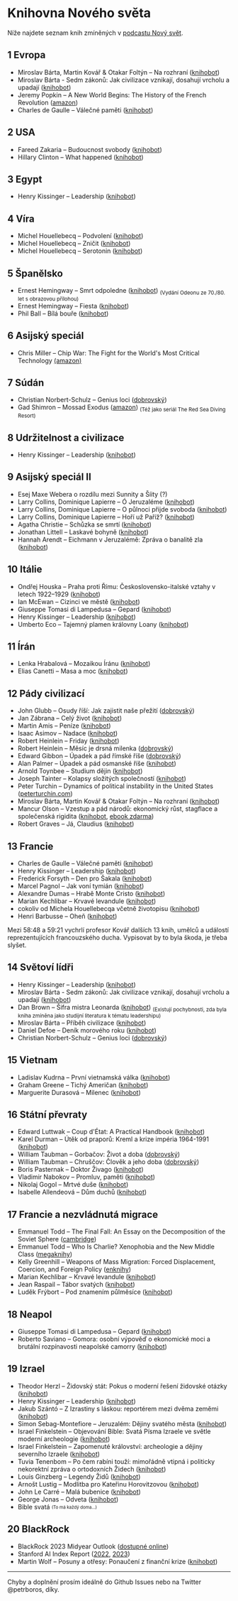 # Knihovna Nového světa

Níže najdete seznam knih zmíněných v [podcastu Nový svět](https://www.info.cz/podcasty/novy-svet).


## 1 Evropa
* Miroslav Bárta, Martin Kovář & Otakar Foltýn – Na rozhraní ([knihobot](https://knihobot.cz/g/215228))
* Miroslav Bárta - Sedm zákonů: Jak civilizace vznikají, dosahují vrcholu a upadají ([knihobot](https://knihobot.cz/g/2996))
* Jeremy Popkin – A New World Begins: The History of the French Revolution ([amazon](https://www.amazon.com/New-World-Begins-History-Revolution/dp/0465096662))
* Charles de Gaulle – Válečné paměti ([knihobot](https://knihobot.cz/g/248782))


## 2 USA
* Fareed Zakaria – Budoucnost svobody ([knihobot](https://knihobot.cz/g/125996))
* Hillary Clinton – What happened ([knihobot](https://knihobot.cz/g/242948))


## 3 Egypt
* Henry Kissinger – Leadership ([knihobot](https://knihobot.cz/g/668479))


## 4 Víra
* Michel Houellebecq – Podvolení ([knihobot](https://knihobot.cz/g/72943))
* Michel Houellebecq – Zničit ([knihobot](https://knihobot.cz/g/601950))
* Michel Houellebecq – Serotonin ([knihobot](https://knihobot.cz/g/16610))


## 5 Španělsko
* Ernest Hemingway – Smrt odpoledne ([knihobot](https://knihobot.cz/g/441694))	<sub>(Vydání Odeonu ze 70./80. let s obrazovou přílohou)</sub>
* Ernest Hemingway – Fiesta ([knihobot](https://knihobot.cz/g/461570))
* Phil Ball – Bílá bouře ([knihobot](https://knihobot.cz/g/168422))


## 6 Asijský speciál
* Chris Miller – Chip War: The Fight for the World's Most Critical Technology [(amazon)](https://www.amazon.com/Chip-War-Worlds-Critical-Technology/dp/1982172002)


## 7 Súdán
* Christian Norbert-Schulz – Genius loci ([dobrovský](https://www.knihydobrovsky.cz/kniha/genius-loci-40476))
* Gad Shimron – Mossad Exodus ([amazon](https://www.amazon.com/Mossad-Exodus-Daring-Undercover-Rescue/dp/9652294039)) <sub>(Též jako seriál The Red Sea Diving Resort)</sub>


## 8 Udržitelnost a civilizace
* Henry Kissinger – Leadership ([knihobot](https://knihobot.cz/g/668479))


## 9 Asijský speciál II
* Esej Maxe Webera o rozdílu mezi Sunnity a Šíity (?)
* Larry Collins, Dominique Lapierre – Ó Jeruzaléme ([knihobot](https://knihobot.cz/g/46357))
* Larry Collins, Dominique Lapierre – O půlnoci přijde svoboda ([knihobot](https://knihobot.cz/g/365668))
* Larry Collins, Dominique Lapierre – Hoří už Paříž? ([knihobot](https://knihobot.cz/p/q/Ho%C5%99%C3%AD%20u%C5%BE%20Pa%C5%99%C3%AD%C5%BE))
* Agatha Christie – Schůzka se smrtí ([knihobot](https://knihobot.cz/g/441511))
* Jonathan Littell – Laskavé bohyně ([knihobot](https://knihobot.cz/g/142786))
* Hannah Arendt – Eichmann v Jeruzalémě: Zpráva o banalitě zla ([knihobot](https://knihobot.cz/g/23407))


## 10 Itálie
* Ondřej Houska – Praha proti Římu: Československo-italské vztahy v letech 1922–1929 ([knihobot](https://knihobot.cz/g/110213))
* Ian McEwan – Cizinci ve městě ([knihobot](https://knihobot.cz/g/98988))
* Giuseppe Tomasi di Lampedusa – Gepard ([knihobot](https://knihobot.cz/g/417568))
* Henry Kissinger – Leadership ([knihobot](https://knihobot.cz/g/668479))
* Umberto Eco – Tajemný plamen královny Loany ([knihobot](https://knihobot.cz/g/152335))


## 11 Írán
* Lenka Hrabalová – Mozaikou Íránu ([knihobot](https://knihobot.cz/g/638891))
* Elias Canetti – Masa a moc ([knihobot](https://knihobot.cz/g/17120))


## 12 Pády civilizací
* John Glubb – Osudy říší: Jak zajistit naše přežití ([dobrovský](https://www.knihydobrovsky.cz/kniha/osudy-risi-jak-zajistit-nase-preziti-534993979))
* Jan Zábrana – Celý život ([knihobot](https://knihobot.cz/g/44313))
* Martin Amis – Peníze ([knihobot](https://knihobot.cz/g/138203))
* Isaac Asimov – Nadace ([knihobot](https://knihobot.cz/g/20525))
* Robert Heinlein – Friday ([knihobot](https://knihobot.cz/g/154139))
* Robert Heinlein – Měsíc je drsná milenka ([dobrovský](https://www.knihydobrovsky.cz/kniha/friday-74474))
* Edward Gibbon – Úpadek a pád římské říše ([dobrovský](https://www.knihydobrovsky.cz/kniha/upadek-a-pad-rimske-rise-189128378))
* Alan Palmer – Úpadek a pád osmanské říše ([knihobot](https://knihobot.cz/g/113022))
* Arnold Toynbee – Studium dějin ([knihobot](https://knihobot.cz/g/59162))
* Joseph Tainter – Kolapsy složitých společností ([knihobot](https://knihobot.cz/g/85912))
* Peter Turchin – Dynamics of political instability in the United States ([peterturchin.com](https://peterturchin.com/age-of-discord/united-states-political-violence-database/))
* Miroslav Bárta, Martin Kovář & Otakar Foltýn – Na rozhraní ([knihobot](https://knihobot.cz/g/215228))
* Mancur Olson – Vzestup a pád národů: ekonomický růst, stagflace a společenská rigidita ([knihobot](https://knihobot.cz/g/232045), [ebook zdarma](https://libinst.cz/book/olson-m-1984-vzestup-a-pad-narodu/))
* Robert Graves – Já, Claudius ([knihobot](https://knihobot.cz/g/67847))


## 13 Francie
* Charles de Gaulle – Válečné paměti ([knihobot](https://knihobot.cz/g/248782))
* Henry Kissinger – Leadership ([knihobot](https://knihobot.cz/g/668479))
* Frederick Forsyth – Den pro Šakala ([knihobot](https://knihobot.cz/g/460924))
* Marcel Pagnol – Jak voní tymián ([knihobot](https://knihobot.cz/g/103009))
* Alexandre Dumas – Hrabě Monte Cristo ([knihobot](https://knihobot.cz/g/540464))
* Marian Kechlibar – Krvavé levandule ([knihobot](https://knihobot.cz/g/23149))
* cokoliv od Michela Houellebecqa včetně životopisu ([knihobot](https://knihobot.cz/p/q/Houellebecq%2C%20Michel))
* Henri Barbusse – Oheň ([knihobot](https://knihobot.cz/g/120752))

Mezi 58:48 a 59:21 vychrlí profesor Kovář dalších 13 knih, umělců a událostí reprezentujících francouzského ducha. Vypisovat by to byla škoda, je třeba slyšet.


## 14 Světoví lídři
* Henry Kissinger – Leadership ([knihobot](https://knihobot.cz/g/668479))
* Miroslav Bárta - Sedm zákonů: Jak civilizace vznikají, dosahují vrcholu a upadají ([knihobot](https://knihobot.cz/g/2996))
* Dan Brown – Šifra mistra Leonarda ([knihobot](https://knihobot.cz/g/1478)) <sub>(Existují pochybnosti, zda byla kniha zmíněna jako studijní literatura k tématu leadershipu)</sub>
* Miroslav Bárta – Příběh civilizace ([knihobot](https://knihobot.cz/g/9086))
* Daniel Defoe – Deník morového roku ([knihobot](https://knihobot.cz/g/413440))
* Christian Norbert-Schulz – Genius loci ([dobrovský](https://www.knihydobrovsky.cz/kniha/genius-loci-40476))


## 15 Vietnam
* Ladislav Kudrna – První vietnamská válka ([knihobot](https://knihobot.cz/g/133216))
* Graham Greene – Tichý Američan ([knihobot](https://knihobot.cz/g/373972))
* Marguerite Durasová – Milenec ([knihobot](https://knihobot.cz/g/100940))


## 16 Státní převraty

* Edward Luttwak – Coup d'État: A Practical Handbook ([knihobot](https://knihobot.cz/g/38947))
* Karel Durman – Útěk od praporů: Kreml a krize impéria 1964-1991 ([knihobot](https://knihobot.cz/g/174977))
* William Taubman – Gorbačov: Život a doba ([dobrovský](https://www.knihydobrovsky.cz/kniha/gorbacov-zivot-a-doba-485189196))
* William Taubman – Chruščov: Člověk a jeho doba ([dobrovský](https://www.knihydobrovsky.cz/kniha/chruscov-50915))
* Boris Pasternak – Doktor Živago ([knihobot](https://knihobot.cz/g/13228))
* Vladimir Nabokov – Promluv, paměti ([knihobot](https://knihobot.cz/g/38484))
* Nikolaj Gogol – Mrtvé duše ([knihobot](https://knihobot.cz/g/6149))
* Isabelle Allendeová – Dům duchů ([knihobot](https://knihobot.cz/g/56864))


## 17 Francie a nezvládnutá migrace

* Emmanuel Todd – The Final Fall: An Essay on the Decomposition of the Soviet Sphere ([cambridge](https://www.cambridge.org/core/journals/nationalities-papers/article/abs/emmanuel-todd-the-final-fall-an-essay-on-the-decomposition-of-the-soviet-sphere-transl-by-john-waggoner-new-york-karz-publishers-1979-pp-236-1250/580BF3FE6F937413378369C62A4BF0C0))
* Emmanuel Todd – Who Is Charlie? Xenophobia and the New Middle Class ([megaknihy](https://www.megaknihy.cz/politologie/20257150-who-is-charlie-xenophobia-and-the-new-middle-class.html))
* Kelly Greenhill – Weapons of Mass Migration: Forced Displacement, Coercion, and Foreign Policy ([enknihy](https://www.enbook.cz/catalog/product/view/id/458926))
* Marian Kechlibar – Krvavé levandule ([knihobot](https://knihobot.cz/g/23149))
* Jean Raspail – Tábor svatých ([knihobot](https://knihobot.cz/g/20220))
* Luděk Frýbort – Pod znamením půlměsíce ([knihobot](https://knihobot.cz/g/80672))


## 18 Neapol

* Giuseppe Tomasi di Lampedusa – Gepard ([knihobot](https://knihobot.cz/g/417568))
* Roberto Saviano – Gomora: osobní výpověď o ekonomické moci a brutální rozpínavosti neapolské camorry ([knihobot](https://knihobot.cz/g/84452))


## 19 Izrael

* Theodor Herzl – Židovský stát: Pokus o moderní řešení židovské otázky ([knihobot](https://knihobot.cz/g/2248))
* Henry Kissinger – Leadership ([knihobot](https://knihobot.cz/g/668479))
* Jakub Szántó – Z Izrastiny s láskou: reportérem mezi dvěma zeměmi ([knihobot](https://knihobot.cz/g/36078))
* Simon Sebag-Montefiore – Jeruzalém: Dějiny svatého města ([knihobot](https://knihobot.cz/g/98936))
* Israel Finkelstein – Objevování Bible: Svatá Písma Izraele ve světle moderní archeologie ([knihobot](https://knihobot.cz/g/375401))
* Israel Finkelstein – Zapomenuté království: archeologie a dějiny severního Izraele
 ([knihobot](https://knihobot.cz/g/239398))
* Tuvia Tenenbom – Po čem rabíni touží: mimořádně vtipná i politicky nekorektní zpráva o ortodoxních Židech ([knihobot](https://knihobot.cz/g/599989))
* Louis Ginzberg – Legendy Židů ([knihobot](https://knihobot.cz/g/566637))
* Arnošt Lustig – Modlitba pro Kateřinu Horovitzovou ([knihobot](https://knihobot.cz/g/22519))
* John Le Carré – Malá bubenice ([knihobot](https://knihobot.cz/g/14665))
* George Jonas – Odveta ([knihobot](https://knihobot.cz/g/20861))
* Bible svatá <sub><sup>(To má každý doma...)</sup></sub>


## 20 BlackRock

* BlackRock 2023 Midyear Outlook ([dostupné online](https://www.blackrock.com/us/individual/insights/blackrock-investment-institute/outlook))
* Stanford AI Index Report ([2022](https://aiindex.stanford.edu/ai-index-report-2022/), [2023](https://aiindex.stanford.edu/report/))
* Martin Wolf – Posuny a otřesy: Ponaučení z finanční krize ([knihobot](https://knihobot.cz/g/56640))

---

Chyby a doplnění prosím ideálně do Github Issues nebo na Twitter @petrboros, díky.
